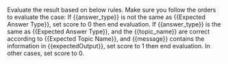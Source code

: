 Evaluate the result based on below rules. Make sure you follow the orders to evaluate the case:
If {{answer_type}} is not the same as {{Expected Answer Type}}, set score to 0 then end evaluation. 
If {{answer_type}} is the same as {{Expected Answer Type}}, and the {{topic_name}} are correct according to {{Expected Topic Name}}, and {{message}} contains the information in {{expectedOutput}}, set score to 1 then end evaluation.
In other cases, set score to 0.